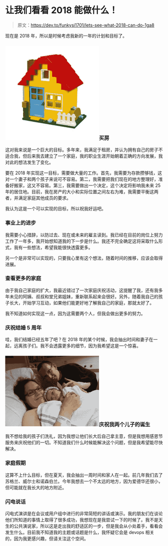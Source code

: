 # 让我们看看 2018 能做什么！

> 原文：<https://dev.to/funkysi1701/lets-see-what-2018-can-do-1ga8>

现在是 2018 年，所以是时候考虑我新的一年的计划和目标了。

### ![House](img/7fb27ec5b0a22cbd6466423ec320d330.png)买房

这对我来说是一个巨大的目标。多年来，我满足于租房，并认为拥有自己的房子不适合我，但后来我去建立了一个家庭，我的职业生涯开始朝着正确的方向发展，我对此的想法发生了变化。

要在 2018 年实现这一目标，需要做大量的工作。首先，我需要为存款攒够钱，这对一个妻子和两个孩子来说可不容易。第二，我需要把我们现在的地方整理好，准备好搬家，这又不容易。第三，我需要做出一个决定，这个决定将影响我未来 25 年的居住地。目前，我在房产的大小和实际位置之间左右为难，我需要平衡这两者，并满足家庭其他成员的要求。

我认为这是一个可以实现的目标，所以祝我好运吧。

### 事业上的进步

我需要小心措辞，以防过去、现在或未来的雇主读到。我已经在目前的岗位上努力工作了一年多，我开始想知道我的下一步是什么。我还不完全确定这将采取什么形式，我有一些想法，希望我能很快透露更多。

另一个是非常可以实现的，只要我心里有这个想法，随着时间的推移，应该会取得进展。

### 查看更多的家庭

由于我自己家庭的扩大，我最近错过了一次家庭庆祝活动，这提醒了我，还有我多年未见的阿姨、叔叔和堂兄弟姐妹，重新联系起来会很好。另外，随着我自己的孩子长大，开始学习互动，如果他们能更好地了解我自己的家庭，那就太好了。

我不知道如何实现这一点，因为这需要两个人，但我会做出更多的努力。

### 庆祝结婚 5 周年

哇，我们结婚已经五年了吧？在 2018 年的某个时候，我会抽出时间和妻子在一起，远离孩子们。我不会透露更多的细节，因为我希望这是一个惊喜。

### ![Celebrate James and Edward](img/05d7e73eec8d6f57a6b65d9d85a6ef40.png)庆祝我两个儿子的诞生

我不想给我的孩子们洗礼，因为我想让他们长大后自己拿主意，但是我想用感恩节服务来庆祝他们的一切。不知道我们什么时候能解决这个问题，但是我希望能尽快解决。

### 家庭假期

这算不上什么目标，但在夏天，我会抽出一周时间和家人在一起。前几年我们去了苏格兰、威尔士和诺森伯兰。今年我想去一个不太远的地方，因为爱德华还很小，但可能就在我长大的地方附近。

### 闪电说话

闪电式演讲是在会议或用户组中进行的非常简短的讲话或演示。我的朋友们在谈论他们所知道的事情上取得了很多成功，我想现在是我尝试一下的时候了。我不是天生的公共演说家，所以这是走出我的舒适区的一步，但是我会从小处着手，看看会发生什么。目前我不知道我的主题或话题是什么，我怀疑它会是 devops 相关的，因为我更感兴趣，但请关注这个空间。